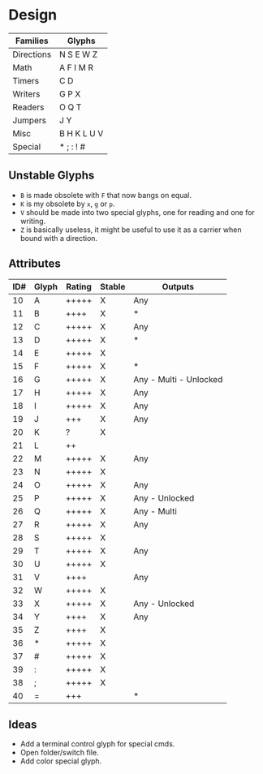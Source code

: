 # Design

| Families   | Glyphs     
| ---------- | ----------- 
| Directions | N S E W Z
| Math       | A F I M R
| Timers     | C D
| Writers    | G P X 
| Readers    | O Q T
| Jumpers    | J Y
| Misc       | B H K L U V
| Special    | * ; : ! #

## Unstable Glyphs

- `B` is made obsolete with `F` that now bangs on equal.
- `K` is my obsolete by `x`, `g` or `p`.
- `V` should be made into two special glyphs, one for reading and one for writing.
- `Z` is basically useless, it might be useful to use it as a carrier when bound with a direction.

## Attributes

| ID# | Glyph | Rating | Stable | Outputs
| --- | ----- | ------ | ------ | -------
| 10  | A     | +++++  | X      | Any
| 11  | B     | ++++   | X      | *
| 12  | C     | +++++  | X      | Any
| 13  | D     | +++++  | X      | *
| 14  | E     | +++++  | X      | 
| 15  | F     | +++++  | X      | *   
| 16  | G     | +++++  | X      | Any - Multi - Unlocked
| 17  | H     | +++++  | X      | Any
| 18  | I     | +++++  | X      | Any
| 19  | J     | +++    | X      | Any
| 20  | K     | ?      | X      | 
| 21  | L     | ++     |        | 
| 22  | M     | +++++  | X      | Any
| 23  | N     | +++++  | X      | 
| 24  | O     | +++++  | X      | Any
| 25  | P     | +++++  | X      | Any - Unlocked
| 26  | Q     | +++++  | X      | Any - Multi
| 27  | R     | +++++  | X      | Any
| 28  | S     | +++++  | X      | 
| 29  | T     | +++++  | X      | Any
| 30  | U     | +++++  | X      | 
| 31  | V     | ++++   |        | Any   
| 32  | W     | +++++  | X      | 
| 33  | X     | +++++  | X      | Any - Unlocked
| 34  | Y     | ++++   | X      | Any
| 35  | Z     | ++++   | X      | 
| 36  | *     | +++++  | X      | 
| 37  | #     | +++++  | X      | 
| 39  | :     | +++++  | X      | 
| 38  | ;     | +++++  | X      | 
| 40  | =     | +++    |        | *

## Ideas

- Add a terminal control glyph for special cmds.
- Open folder/switch file.
- Add color special glyph.
